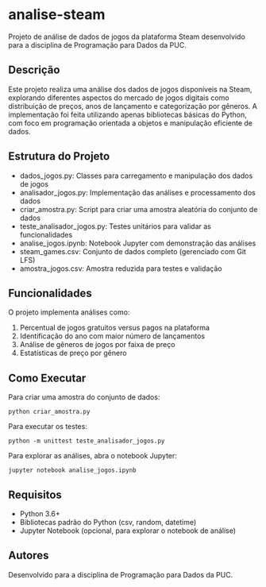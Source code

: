 # analise-steam

Projeto de análise de dados de jogos da plataforma Steam desenvolvido para a disciplina de Programação para Dados da PUC.

## Descrição

Este projeto realiza uma análise dos dados de jogos disponíveis na Steam, explorando diferentes aspectos do mercado de jogos digitais como distribuição de preços, anos de lançamento e categorização por gêneros. A implementação foi feita utilizando apenas bibliotecas básicas do Python, com foco em programação orientada a objetos e manipulação eficiente de dados.

## Estrutura do Projeto

- dados_jogos.py: Classes para carregamento e manipulação dos dados de jogos
- analisador_jogos.py: Implementação das análises e processamento dos dados
- criar_amostra.py: Script para criar uma amostra aleatória do conjunto de dados
- teste_analisador_jogos.py: Testes unitários para validar as funcionalidades
- analise_jogos.ipynb: Notebook Jupyter com demonstração das análises
- steam_games.csv: Conjunto de dados completo (gerenciado com Git LFS)
- amostra_jogos.csv: Amostra reduzida para testes e validação

## Funcionalidades

O projeto implementa análises como:

1. Percentual de jogos gratuitos versus pagos na plataforma
2. Identificação do ano com maior número de lançamentos
3. Análise de gêneros de jogos por faixa de preço
4. Estatísticas de preço por gênero

## Como Executar

Para criar uma amostra do conjunto de dados:
```
python criar_amostra.py
```

Para executar os testes:
```
python -m unittest teste_analisador_jogos.py
```

Para explorar as análises, abra o notebook Jupyter:
```
jupyter notebook analise_jogos.ipynb
```

## Requisitos

- Python 3.6+
- Bibliotecas padrão do Python (csv, random, datetime)
- Jupyter Notebook (opcional, para explorar o notebook de análise)

## Autores

Desenvolvido para a disciplina de Programação para Dados da PUC.